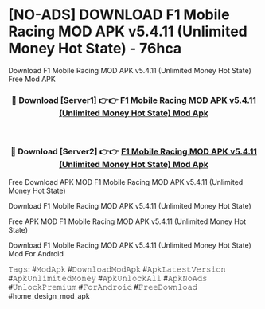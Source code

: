 # [NO-ADS] DOWNLOAD F1 Mobile Racing MOD APK v5.4.11 (Unlimited Money Hot State) - 76hca
Download F1 Mobile Racing MOD APK v5.4.11 (Unlimited Money Hot State) Free Mod APK

<div align="center">
<h3>🔴 Download [Server1] 👉👉 <a href="https://apk-comot.site?title=F1_Mobile_Racing_MOD_APK_v5.4.11_(Unlimited_Money_Hot_State)">F1 Mobile Racing MOD APK v5.4.11 (Unlimited Money Hot State) Mod Apk</a></h3><br>

<h3>🔴 Download [Server2] 👉👉 <a href="https://apk-comot.site?title=F1_Mobile_Racing_MOD_APK_v5.4.11_(Unlimited_Money_Hot_State)">F1 Mobile Racing MOD APK v5.4.11 (Unlimited Money Hot State) Mod Apk</a></h3>
</div>


Free Download APK MOD F1 Mobile Racing MOD APK v5.4.11 (Unlimited Money Hot State)

Download F1 Mobile Racing MOD APK v5.4.11 (Unlimited Money Hot State) 

Free APK MOD F1 Mobile Racing MOD APK v5.4.11 (Unlimited Money Hot State) 

Download F1 Mobile Racing MOD APK v5.4.11 (Unlimited Money Hot State) Mod For Android

𝚃𝚊𝚐𝚜: #𝙼𝚘𝚍𝙰𝚙𝚔 #𝙳𝚘𝚠𝚗𝚕𝚘𝚊𝚍𝙼𝚘𝚍𝙰𝚙𝚔 #𝙰𝚙𝚔𝙻𝚊𝚝𝚎𝚜𝚝𝚅𝚎𝚛𝚜𝚒𝚘𝚗 #𝙰𝚙𝚔𝚄𝚗𝚕𝚒𝚖𝚒𝚝𝚎𝚍𝙼𝚘𝚗𝚎𝚢 #𝙰𝚙𝚔𝚄𝚗𝚕𝚘𝚌𝚔𝙰𝚕𝚕 #𝙰𝚙𝚔𝙽𝚘𝙰𝚍𝚜 #𝚄𝚗𝚕𝚘𝚌𝚔𝙿𝚛𝚎𝚖𝚒𝚞𝚖 #𝙵𝚘𝚛𝙰𝚗𝚍𝚛𝚘𝚒𝚍 #𝙵𝚛𝚎𝚎𝙳𝚘𝚠𝚗𝚕𝚘𝚊𝚍 #home_design_mod_apk